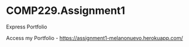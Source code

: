 # COMP229.Assignment1
 Express Portfolio
 
Access my Portfolio - https://assignment1-melanonuevo.herokuapp.com/
